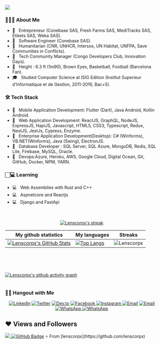 ![](https://readme-typing-svg.herokuapp.com?font=Montserrat&color=3A9CDF&size=25&lines=I'm+a+Lens+Mutombo;aka+Lenscorpx)

<h3> 👨🏻‍💻 About Me </h3>

- 🤔 &nbsp; Entrepreneur (Conebase SAS, Fresh Farms SAS, MediTracks SAS, Etikets SAS, Weka SAS).
- 🤔 &nbsp; Software Engineer (Conebase SAS).
- 🤔 &nbsp; Humanitarian (CNR, UNHCR, Intersos, UN Habitat, UNFPA, Save Communities in Conflicts).
- 🤔 &nbsp; Tech Community Manager (Congo Developers Club, Innovation Days).
- 🤔 &nbsp; Height : 6.3 ft (1m90), Brown Eyes, Basketball, Football (Barcelona Fan).
- 🎓 &nbsp; Studied Computer Science at ISIG Edition (Institut Superieur d'Informatique et de Gestion, 2011-2016, Bac+5).

<h3>🛠 Tech Stack</h3>

- 💼 &nbsp; Mobile Application Development: Flutter (Dart), Java Android, Kotlin Android.
- 💼 &nbsp; Web Application Development: ReactJS, GraphQL, NodeJS, ExpressJS, HapiJS, Javascript, HTML5, CSS3, Typescript, Redux, NestJS, JestJs, Cypress, Enzyme.
- 💼 &nbsp; Enterprise Application Development(Desktop): C# (Winforms), VB.NET(Winforms), Java (Swing), ElectronJS.
- 💼 &nbsp; Database Developer : SQL Server, SQL Azure, MongoDB, Redis, SQL Lite, Firebase, MySQL, Oracle.
- 💼 &nbsp; Devops:Azure, Heroku, AWS, Google Cloud, Digital Ocean, Git, GitHub, Docker, NPM, YARN.

<h3>🏻‍💻 Learning </h3>

- 💻 &nbsp; Web Assemblies with Rust and C++
- 💻 &nbsp; Aspnetcore and Reactjs
- 💻 &nbsp; Django and FastApi

<br/>

<p align="center">
    <a href="https://github.com/lenscorpx/github-readme-streak-stats">
        <img title="🔥 My streak stats at git.io/streak-stats" alt="Lenscorpx's streak" src="https://github-readme-streak-stats.herokuapp.com/?user=lenscorpx&theme=black-ice&hide_border=true&stroke=0000&background=060A0CD0"/>
    </a>
</p>

|My github statistics|My languages|Streaks|
|-|-|-|
|[![Lenscorpx's GitHub Stats](https://github-readme-stats.vercel.app/api?username=lenscorpx&show_icons=true&theme=dark&hide_title=true)](https://github.com/lenscorpx)|[![Top Langs](https://github-readme-stats.vercel.app/api/top-langs/?username=lenscorpx&show_icons=true&theme=dark&layout=compact&hide_title=true)](https://github.com/lenscorpx)|![Lenscorpx](https://github-readme-streak-stats.herokuapp.com/?user=lenscorpx&theme=dark)
<br/>
<br/>
<br/>

[![Lenscorpx's github activity graph](https://activity-graph.herokuapp.com/graph?username=lenscorpx&bg_color=0D1117&color=5BCDEC&line=5BCDEC&point=FFFFFF&area=true&hide_border=true)](https://github.com/lenscorpx/github-readme-activity-graph)
<br/>
<br/>

<h3> 🤝🏻 Hangout with Me </h3>

<p align="center">
<a href="https://www.linkedin.com/in/lensmutombo/"><img alt="LinkedIn" src="https://img.shields.io/badge/LinkedIn-lensmutombo-blue?style=flat-square&logo=linkedin"></a>
<a href="https://twitter.com/lenscorpx"><img alt="Twitter" src="https://img.shields.io/badge/Twitter-lensmutombo-blue?style=flat-square&logo=twitter"></a>
<a href="https://dev.to/lenscorpx"><img alt="Dev.to" src="https://img.shields.io/badge/Dev.to-lenscorpx-blue?style=flat-square&logo=dev.to"></a>
<a href="https://www.facebook.com/lensml/"><img alt="Facebook" src="https://img.shields.io/badge/Facebook-lensml-blue?style=flat-square&logo=Facebook"> </a>
<a href="https://www.instagram.com/lens_ml/"><img alt="Instagram" src="https://img.shields.io/badge/Instagram-lensml-blue?style=flat-square&logo=Instagram"> </a>
<a href="mailto:lensmutombo@outlook.com"><img alt="Email" src="https://img.shields.io/badge/Email-lensmutombo@outlook.com-red?style=flat-square&logo=Microsoft%20Outlook"></a>
<a href="mailto:lensmutombo@gmail.com"><img alt="Email" src="https://img.shields.io/badge/Email-lensmutombo@gmail.com-orange?style=flat-square&logo=Gmail"></a>
<a href="https://wa.me/243977551835/"><img alt="WhatsApp" src="https://img.shields.io/badge/WhatsApp-Lenscorpx-lime?style=flat-square&logo=WhatsApp"> </a>
<a href="https://wa.me/243824212440/"><img alt="WhatsApp" src="https://img.shields.io/badge/WhatsApp-Lenscorpx-lime?style=flat-square&logo=WhatsApp"> </a> 
</p>

## ❤ Views and Followers
<a href="https://github.com/lenscorpx/github-profile-views-counter">
    <img src="https://komarev.com/ghpvc/?username=lenscorpx">
</a>
<a href="https://github.com/lenscorpx?tab=followers"><img src="https://img.shields.io/github/followers/lenscorpx?label=Followers&style=social" alt="GitHub Badge"></a>
⭐️ From [lenscorpx](https://github.com/lenscorpx)
